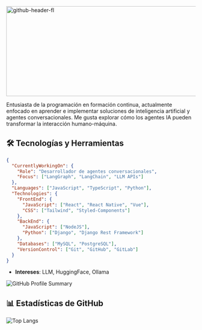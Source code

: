 <img width="1326" height="240" alt="github-header-fl" src="https://github.com/user-attachments/assets/3dead9d0-d571-4bd1-a7bb-78c720262744" />

Entusiasta de la programación en formación continua, actualmente enfocado en aprender e implementar soluciones de inteligencia artificial y agentes conversacionales. Me gusta explorar cómo los agentes IA pueden transformar la interacción humano-máquina.

## 🛠️ Tecnologías y Herramientas

```json
{
  "CurrentlyWorkingOn": {
    "Role": "Desarrollador de agentes conversacionales",
    "Focus": ["LangGraph", "LangChain", "LLM APIs"]
  },
  "Languages": ["JavaScript", "TypeScript", "Python"],
  "Technologies": {
    "FrontEnd": {
      "JavaScript": ["React", "React Native", "Vue"],
      "CSS": ["Tailwind", "Styled-Components"]
    },
    "BackEnd": {      
      "JavaScript": ["NodeJS"],
      "Python": ["Django", "Django Rest Framework"]
    },
    "Databases": ["MySQL", "PostgreSQL"],
    "VersionControl": ["Git", "GitHub", "GitLab"]    
  }
}

```

- **Intereses**: LLM, HuggingFace, Ollama

![GitHub Profile Summary](https://github-profile-summary-cards.vercel.app/api/cards/profile-details?username=frand-lebaza&theme=radical) 

## 📊 Estadísticas de GitHub
 
![Top Langs](https://github-readme-stats.vercel.app/api/top-langs/?username=frand-lebaza&layout=compact&theme=radical)


